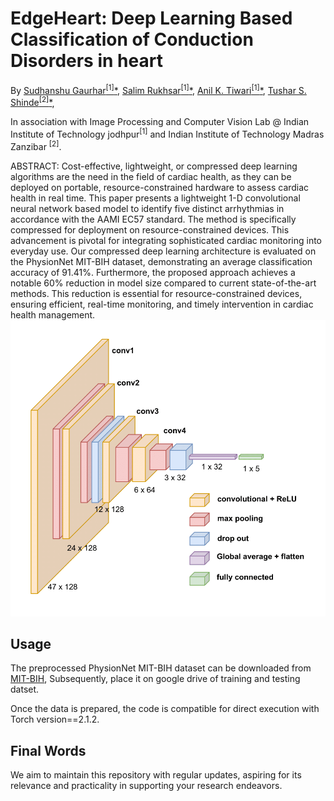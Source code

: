 

# EdgeHeart: Deep Learning Based Classification of Conduction Disorders in heart

By [Sudhanshu Gaurhar<sup>[1]</sup><span>&#42;</span>](https://www.linkedin.com/in/salim-rukhsar-10845282/),
[Salim Rukhsar<sup>[1]</sup><span>&#42;</span>](https://www.linkedin.com/in/sudhanshu-gaurhar-20253273/),
[Anil K. Tiwari<sup>[1]</sup><span>&#42;</span>](http://home.iitj.ac.in/~akt/),
[Tushar S. Shinde<sup>[2]</sup><span>&#42;</span>](https://www.linkedin.com/in/tushar-shinde-phd/),


In association with Image Processing and Computer Vision Lab @ Indian Institute of Technology jodhpur<sup>[1]</sup> and Indian Institute of Technology Madras Zanzibar <sup>[2]</sup>.

ABSTRACT: Cost-effective, lightweight, or compressed deep learning algorithms are the need in the field of cardiac health, as they can be deployed on portable, resource-constrained hardware to assess cardiac health in real time. This paper presents a lightweight 1-D convolutional neural network based model to identify five distinct arrhythmias in accordance with the AAMI EC57 standard. The method is specifically compressed for deployment on resource-constrained devices. This advancement is pivotal for integrating sophisticated cardiac monitoring into everyday use. Our compressed deep learning architecture is evaluated on the PhysionNet MIT-BIH dataset, demonstrating an average classification accuracy of 91.41\%. Furthermore, the proposed approach achieves a notable 60\% reduction in model size compared to current state-of-the-art methods. This reduction is essential for resource-constrained devices, ensuring efficient, real-time monitoring, and timely intervention in cardiac health management. ![](IPTA.png)
## Usage

The preprocessed PhysionNet MIT-BIH dataset can be downloaded from [MIT-BIH](https://www.kaggle.com/datasets/shayanfazeli/heartbeat), Subsequently, place it on google drive of training and testing datset.

Once the data is prepared, the code is compatible for direct execution with Torch version==2.1.2.
## Final Words
We aim to maintain this repository with regular updates, aspiring for its relevance and practicality in supporting your research endeavors. 
